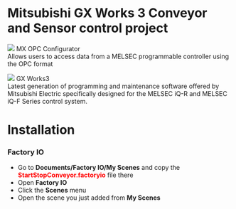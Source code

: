 # Mitsubishi GX Works 3 Conveyor and Sensor control project

<img src="https://drive.google.com/uc?export=view&id=1Ce426YO1MTslauwWPRQki9CSI-TeghjN"> MX OPC Configurator<br>
Allows users to access data from a MELSEC programmable controller using the OPC format

<img src="https://drive.google.com/uc?export=view&id=1F-Qp7uRD5quDFHZX9vl4SSi0P05CHn4w"> GX Works3 <br> 
Latest generation of programming and maintenance software offered by Mitsubishi Electric specifically designed for the MELSEC iQ-R and MELSEC iQ-F Series control system.

# Installation

<h3>Factory IO</h3>
<ul>
<li>Go to <strong>Documents/Factory IO/My Scenes</strong> and copy the <strong><font color='red'>StartStopConveyor.factoryio</font></strong> file there</li>
<li>Open <strong>Factory IO</strong></li>
<li>Click the <strong>Scenes</strong> menu</li>
<li>Open the scene you just added from <strong>My Scenes</strong></li>
</ul>


